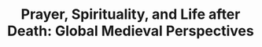 ---
layout: collection
sidebar: left
title: 'Prayer, Spirituality, and Life after Death: Global Medieval Perspectives'
breadcrumb: true
permalink: "/collections/prayer-spirituality-and-life-after-death-global-medieval-perspectives/"
identifier: prayer-spirituality-and-life-after-death-global-medieval-perspectives
image: 
---